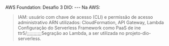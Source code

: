 AWS Foundation: Desafio 3 DIO:
--- Na AWS:
> IAM: usuário com chave de acesso (CLI) e permissão de acesso administrativo
> ARN utilizados: CloudFormation, API Gateway, Lambda 
> Configuração do Serverless Framework como PaaS de ine ttr5/;;;;;;;;;;;5egração ao Lambda, a ser utilizada no projeto-dio-serverless.
